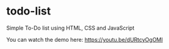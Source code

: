 # todo-list
Simple To-Do list using HTML, CSS and JavaScript

You can watch the demo here: https://youtu.be/dURtcyOgOMI
